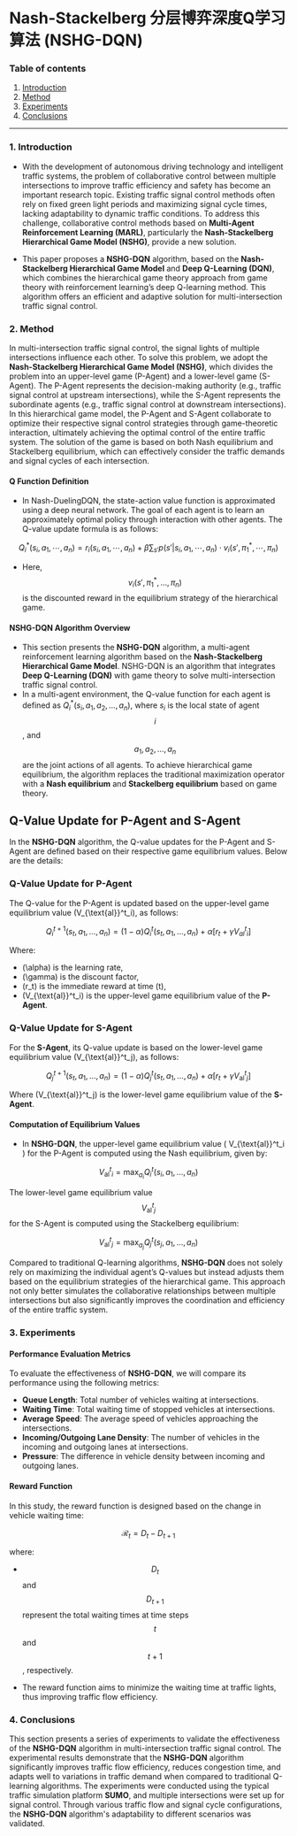 # Nash-Stackelberg 分层博弈深度Q学习算法 (NSHG-DQN)

### Table of contents

1. [Introduction](#1-introduction)
2. [Method](#2-method)
3. [Experiments](#3-experiments)
4. [Conclusions](#4-conclusions)

---

### 1. Introduction

- With the development of autonomous driving technology and intelligent traffic systems, the problem of collaborative control between multiple intersections to improve traffic efficiency and safety has become an important research topic. Existing traffic signal control methods often rely on fixed green light periods and maximizing signal cycle times, lacking adaptability to dynamic traffic conditions. To address this challenge, collaborative control methods based on **Multi-Agent Reinforcement Learning (MARL)**, particularly the **Nash-Stackelberg Hierarchical Game Model (NSHG)**, provide a new solution.

- This paper proposes a **NSHG-DQN** algorithm, based on the **Nash-Stackelberg Hierarchical Game Model** and **Deep Q-Learning (DQN)**, which combines the hierarchical game theory approach from game theory with reinforcement learning’s deep Q-learning method. This algorithm offers an efficient and adaptive solution for multi-intersection traffic signal control.

### 2. Method

In multi-intersection traffic signal control, the signal lights of multiple intersections influence each other. To solve this problem, we adopt the **Nash-Stackelberg Hierarchical Game Model (NSHG)**, which divides the problem into an upper-level game (P-Agent) and a lower-level game (S-Agent). The P-Agent represents the decision-making authority (e.g., traffic signal control at upstream intersections), while the S-Agent represents the subordinate agents (e.g., traffic signal control at downstream intersections).
In this hierarchical game model, the P-Agent and S-Agent collaborate to optimize their respective signal control strategies through game-theoretic interaction, ultimately achieving the optimal control of the entire traffic system. The solution of the game is based on both Nash equilibrium and Stackelberg equilibrium, which can effectively consider the traffic demands and signal cycles of each intersection.

#### Q Function Definition

- In Nash-DuelingDQN, the state-action value function is approximated using a deep neural network. The goal of each agent is to learn an approximately optimal policy through interaction with other agents. The Q-value update formula is as follows:

$$
Q_i^*(s_i, a_1, \cdots,a_n) = r_i(s_i, a_1, \cdots, a_n) + \beta \sum_{s'} p(s'|s_i, a_1, \cdots, a_n) \cdot v_i(s', \pi_1^*, \cdots, \pi_n)
$$

- Here, $$v_i(s', \pi_1^*, \dots, \pi_n)$$ is the discounted reward in the equilibrium strategy of the hierarchical game.

#### NSHG-DQN Algorithm Overview

- This section presents the **NSHG-DQN** algorithm, a multi-agent reinforcement learning algorithm based on the **Nash-Stackelberg Hierarchical Game Model**. NSHG-DQN is an algorithm that integrates **Deep Q-Learning (DQN)** with game theory to solve multi-intersection traffic signal control.
- In a multi-agent environment, the Q-value function for each agent is defined as $Q_i^*(s_i, a_1, a_2, \dots, a_n)$, where $s_i$ is the local state of agent $$ i $$, and $$ a_1, a_2, \dots, a_n $$ are the joint actions of all agents. To achieve hierarchical game equilibrium, the algorithm replaces the traditional maximization operator with a **Nash equilibrium** and **Stackelberg equilibrium** based on game theory.

## Q-Value Update for P-Agent and S-Agent

In the **NSHG-DQN** algorithm, the Q-value updates for the P-Agent and S-Agent are defined based on their respective game equilibrium values. Below are the details:

### Q-Value Update for P-Agent
The Q-value for the P-Agent is updated based on the upper-level game equilibrium value \(V_{\text{al}}^t_i\), as follows:


$$
Q_i^{t+1}(s_t, a_1, \dots, a_n) = (1 - \alpha) Q_i^t(s_t, a_1, \dots, a_n) + \alpha \left[ r_t + \gamma V_{al}^{t}_{i} \right]
$$


Where:
- \(\alpha\) is the learning rate,
- \(\gamma\) is the discount factor,
- \(r_t\) is the immediate reward at time \(t\),
- \(V_{\text{al}}^t_i\) is the upper-level game equilibrium value of the **P-Agent**.

### Q-Value Update for S-Agent
For the **S-Agent**, its Q-value update is based on the lower-level game equilibrium value \(V_{\text{al}}^t_j\), as follows:

$$
Q_j^{t+1}(s_t, a_1, \dots, a_n) = (1 - \alpha) Q_j^t(s_t, a_1, \dots, a_n) + \alpha \left[ r_t + \gamma V_{\text{al}}^{t}_{j} \right]
$$

Where \(V_{\text{al}}^t_j\) is the lower-level game equilibrium value of the **S-Agent**.

#### Computation of Equilibrium Values

- In **NSHG-DQN**, the upper-level game equilibrium value \( V_{\text{al}}^t_i \) for the P-Agent is computed using the Nash equilibrium, given by:

$$
V_{\text{al}}^t_i = \max_{a_i} Q_i^t(s_i, a_1, \dots, a_n)
$$

  The lower-level game equilibrium value $$V_{\text{al}}^t_j$$ for the S-Agent is computed using the Stackelberg equilibrium:

$$
V_{\text{al}}^t_j = \max_{a_j} Q_j^t(s_j, a_1, \dots, a_n)
$$

Compared to traditional Q-learning algorithms, **NSHG-DQN** does not solely rely on maximizing the individual agent’s Q-values but instead adjusts them based on the equilibrium strategies of the hierarchical game. This approach not only better simulates the collaborative relationships between multiple intersections but also significantly improves the coordination and efficiency of the entire traffic system.

### 3. Experiments

#### Performance Evaluation Metrics

To evaluate the effectiveness of **NSHG-DQN**, we will compare its performance using the following metrics:

- **Queue Length**: Total number of vehicles waiting at intersections.
- **Waiting Time**: Total waiting time of stopped vehicles at intersections.
- **Average Speed**: The average speed of vehicles approaching the intersections.
- **Incoming/Outgoing Lane Density**: The number of vehicles in the incoming and outgoing lanes at intersections.
- **Pressure**: The difference in vehicle density between incoming and outgoing lanes.

#### Reward Function

In this study, the reward function is designed based on the change in vehicle waiting time:

$$
\mathcal{R}_t = D_t - D_{t+1}
$$

where:

- $$D_t$$ and $$D_{t+1}$$  represent the total waiting times at time steps  $$t$$  and  $$t+1$$ , respectively.

- The reward function aims to minimize the waiting time at traffic lights, thus improving traffic flow efficiency.

### 4. Conclusions

This section presents a series of experiments to validate the effectiveness of the **NSHG-DQN** algorithm in multi-intersection traffic signal control. The experimental results demonstrate that the **NSHG-DQN** algorithm significantly improves traffic flow efficiency, reduces congestion time, and adapts well to variations in traffic demand when compared to traditional Q-learning algorithms.
The experiments were conducted using the typical traffic simulation platform **SUMO**, and multiple intersections were set up for signal control. Through various traffic flow and signal cycle configurations, the **NSHG-DQN** algorithm's adaptability to different scenarios was validated.
